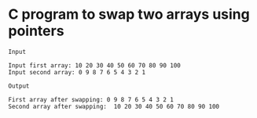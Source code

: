 # C program to swap two arrays using pointers
```
Input

Input first array: 10 20 30 40 50 60 70 80 90 100
Input second array: 0 9 8 7 6 5 4 3 2 1

Output

First array after swapping: 0 9 8 7 6 5 4 3 2 1
Second array after swapping:  10 20 30 40 50 60 70 80 90 100
```
